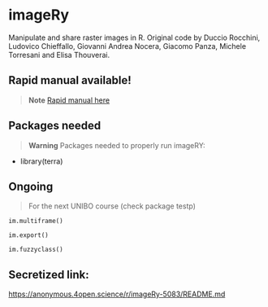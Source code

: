 # imageRy

Manipulate and share raster images in R.
Original code by Duccio Rocchini, Ludovico Chieffallo, Giovanni Andrea Nocera, Giacomo Panza, Michele Torresani and Elisa Thouverai.

## Rapid manual available!

> **Note**
[Rapid manual here](https://htmlpreview.github.io/?https://github.com/ducciorocchini/imageRy/blob/main/imageRy_rapid_manual.html)


## Packages needed

> **Warning**
> Packages needed to properly run imageRY:
+ library(terra)

## Ongoing
> For the next UNIBO course (check package testp)
```{r}
im.multiframe()
```

```{r}
im.export()
```


```{r}
im.fuzzyclass()
```
## Secretized link:
https://anonymous.4open.science/r/imageRy-5083/README.md
